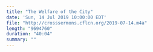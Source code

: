 ```yaml
---
title: "The Welfare of the City"
date: 'Sun, 14 Jul 2019 10:00:00 EDT'
file: "http://crosssermons.cflcn.org/2019-07-14.m4a"
length: "9694760"
duration: "40:04"
summary: ""
---
```

